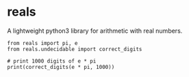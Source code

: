 # reals

A lightweight python3 library for arithmetic with real numbers.

```
from reals import pi, e
from reals.undecidable import correct_digits

# print 1000 digits of e * pi
print(correct_digits(e * pi, 1000))
```
